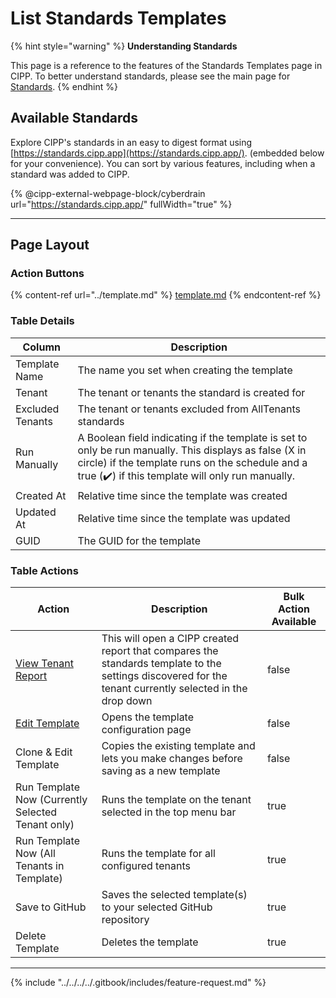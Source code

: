 # List Standards Templates

{% hint style="warning" %}
**Understanding Standards**

This page is a reference to the features of the Standards Templates page in CIPP. To better understand standards, please see the main page for [Standards](../).
{% endhint %}

## Available Standards

Explore CIPP's standards in an easy to digest format using [https://standards.cipp.app](https://standards.cipp.app/). (embedded below for your convenience). You can sort by various features, including when a standard was added to CIPP.

{% @cipp-external-webpage-block/cyberdrain url="https://standards.cipp.app/" fullWidth="true" %}

***

## Page Layout

### **Action Buttons**

{% content-ref url="../template.md" %}
[template.md](../template.md)
{% endcontent-ref %}

### **Table Details**

| Column           | Description                                                                                                                                                                                                   |
| ---------------- | ------------------------------------------------------------------------------------------------------------------------------------------------------------------------------------------------------------- |
| Template Name    | The name you set when creating the template                                                                                                                                                                   |
| Tenant           | The tenant or tenants the standard is created for                                                                                                                                                             |
| Excluded Tenants | The tenant or tenants excluded from AllTenants standards                                                                                                                                                      |
| Run Manually     | A Boolean field indicating if the template is set to only be run manually. This displays as false (X in circle) if the template runs on the schedule and a true (✔️) if this template will only run manually. |
| Created At       | Relative time since the template was created                                                                                                                                                                  |
| Updated At       | Relative time since the template was updated                                                                                                                                                                  |
| GUID             | The GUID for the template                                                                                                                                                                                     |

### **Table Actions**

<table><thead><tr><th>Action</th><th>Description</th><th data-type="checkbox">Bulk Action Available</th></tr></thead><tbody><tr><td><a href="../compare.md">View Tenant Report</a></td><td>This will open a CIPP created report that compares the standards template to the settings discovered for the tenant currently selected in the drop down</td><td>false</td></tr><tr><td><a href="../template.md">Edit Template</a></td><td>Opens the template configuration page</td><td>false</td></tr><tr><td>Clone &#x26; Edit Template</td><td>Copies the existing template and lets you make changes before saving as a new template</td><td>false</td></tr><tr><td>Run Template Now (Currently Selected Tenant only)</td><td>Runs the template on the tenant selected in the top menu bar</td><td>true</td></tr><tr><td>Run Template Now (All Tenants in Template)</td><td>Runs the template for all configured tenants</td><td>true</td></tr><tr><td>Save to GitHub</td><td>Saves the selected template(s) to your selected GitHub repository</td><td>true</td></tr><tr><td>Delete Template</td><td>Deletes the template</td><td>true</td></tr></tbody></table>

***

{% include "../../../../.gitbook/includes/feature-request.md" %}
